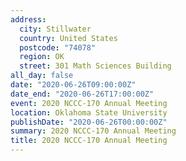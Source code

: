 ```yaml
---
address:
  city: Stillwater
  country: United States
  postcode: "74078"
  region: OK
  street: 301 Math Sciences Building
all_day: false
date: "2020-06-26T09:00:00Z"
date_end: "2020-06-26T17:00:00Z"
event: 2020 NCCC-170 Annual Meeting
location: Oklahoma State University
publishDate: "2020-06-26T00:00:00Z"
summary: 2020 NCCC-170 Annual Meeting
title: 2020 NCCC-170 Annual Meeting
---
```


